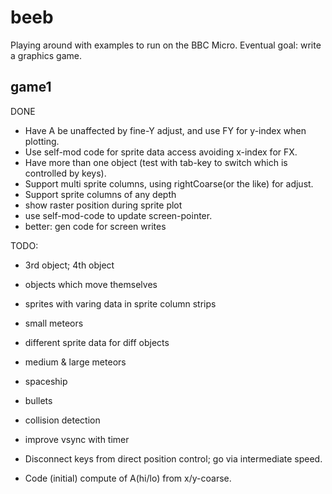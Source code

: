 # beeb

Playing around with examples to run on the BBC Micro.
Eventual goal: write a graphics game.

## game1

DONE
- Have A be unaffected by fine-Y adjust, and use FY for y-index when plotting.
- Use self-mod code for sprite data access avoiding x-index for FX.
- Have more than one object (test with tab-key to switch which is controlled by keys).
- Support multi sprite columns, using rightCoarse(or the like) for adjust.
- Support sprite columns of any depth
- show raster position during sprite plot
- use self-mod-code to update screen-pointer.
- better: gen code for screen writes

TODO:
- 3rd object; 4th object
- objects which move themselves
- sprites with varing data in sprite column strips
- small meteors
- different sprite data for diff objects
- medium & large meteors
- spaceship
- bullets
- collision detection

- improve vsync with timer
- Disconnect keys from direct position control; go via intermediate speed.
- Code (initial) compute of A(hi/lo) from x/y-coarse.
